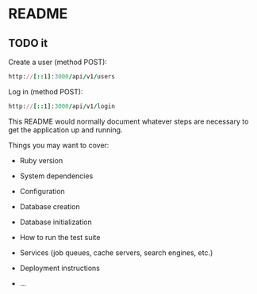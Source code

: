 # README
## TODO it

Create a user (method POST):

```ruby
http://[::1]:3000/api/v1/users
```

Log in (method POST):

```ruby
http://[::1]:3000/api/v1/login
```

This README would normally document whatever steps are necessary to get the
application up and running.

Things you may want to cover:

- Ruby version

- System dependencies

- Configuration

- Database creation

- Database initialization

- How to run the test suite

- Services (job queues, cache servers, search engines, etc.)

- Deployment instructions

- ...
